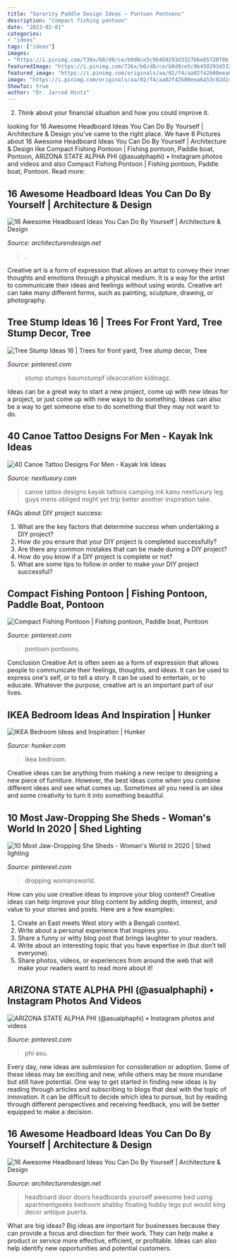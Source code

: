 ```yaml
---
title: "Sorority Paddle Design Ideas ~ Pontoon Pontoons"
description: "Compact fishing pontoon"
date: "2023-02-01"
categories:
- "ideas"
tags: ["ideas"]
images:
- "https://i.pinimg.com/736x/b0/d8/ce/b0d8ce5c9b450293d3327bbe85720f8b.jpg"
featuredImage: "https://i.pinimg.com/736x/b0/d8/ce/b0d8ce5c9b450293d3327bbe85720f8b.jpg"
featured_image: "https://i.pinimg.com/originals/aa/02/f4/aa02f42b00eea6a53c02d2c0ab5e7eb5.png"
image: "https://i.pinimg.com/originals/aa/02/f4/aa02f42b00eea6a53c02d2c0ab5e7eb5.png"
ShowToc: true
author: "Dr. Jarrod Hintz"
---
```



2. Think about your financial situation and how you could improve it.

	

		
looking for 16 Awesome Headboard Ideas You Can Do By Yourself | Architecture &amp; Design you've came to the right place. We have 8 Pictures about 16 Awesome Headboard Ideas You Can Do By Yourself | Architecture &amp; Design like Compact Fishing Pontoon | Fishing pontoon, Paddle boat, Pontoon, ARIZONA STATE ALPHA PHI (@asualphaphi) • Instagram photos and videos and also Compact Fishing Pontoon | Fishing pontoon, Paddle boat, Pontoon. Read more:
		
    
## 16 Awesome Headboard Ideas You Can Do By Yourself | Architecture &amp; Design

<img loading=lazy src="https://cdn.architecturendesign.net/wp-content/uploads/2014/09/115.jpg" onerror="this.onerror=null;this.src='https://tse1.mm.bing.net/th?id=OIP.JQKA9liyPDmQxjs4dmWSxgHaJ4&amp;pid=15.1';" alt="16 Awesome Headboard Ideas You Can Do By Yourself | Architecture &amp; Design">

_Source: architecturendesign.net_

>. 

	

Creative art is a form of expression that allows an artist to convey their inner thoughts and emotions through a physical medium. It is a way for the artist to communicate their ideas and feelings without using words. Creative art can take many different forms, such as painting, sculpture, drawing, or photography.

    
## Tree Stump Ideas 16 | Trees For Front Yard, Tree Stump Decor, Tree

<img loading=lazy src="https://i.pinimg.com/736x/3b/42/5b/3b425b6f24e41ad0f87e66b0419c13df.jpg" onerror="this.onerror=null;this.src='https://tse1.mm.bing.net/th?id=OIP.yH4PNg9VL214Z4y1xyjvBAHaJ4&amp;pid=15.1';" alt="Tree Stump Ideas 16 | Trees for front yard, Tree stump decor, Tree">

_Source: pinterest.com_

>stump stumps baumstumpf ideacoration kidmagz. 

	

Ideas can be a great way to start a new project, come up with new ideas for a project, or just come up with new ways to do something. Ideas can also be a way to get someone else to do something that they may not want to do.

    
## 40 Canoe Tattoo Designs For Men - Kayak Ink Ideas

<img loading=lazy src="http://nextluxury.com/wp-content/uploads/canoe-mens-leg-calftattoo-designs.jpg" onerror="this.onerror=null;this.src='https://tse3.mm.bing.net/th?id=OIP.CpnoPyT1gRGiuh4Q-zqX5AHaHa&amp;pid=15.1';" alt="40 Canoe Tattoo Designs For Men - Kayak Ink Ideas">

_Source: nextluxury.com_

>canoe tattoo designs kayak tattoos camping ink kanu nextluxury leg guys mens obliged might yet trip better another inspiration take. 

	

FAQs about DIY project success:
1. What are the key factors that determine success when undertaking a DIY project?
2. How do you ensure that your DIY project is completed successfully? 
3. Are there any common mistakes that can be made during a DIY project? 
4. How do you know if a DIY project is complete or not? 
5. What are some tips to follow in order to make your DIY project successful?

    
## Compact Fishing Pontoon | Fishing Pontoon, Paddle Boat, Pontoon

<img loading=lazy src="https://i.pinimg.com/736x/b9/d2/34/b9d234c4d83c4568a765639ed25a8b48.jpg" onerror="this.onerror=null;this.src='https://tse2.mm.bing.net/th?id=OIP.73cYYOaOeyo-cGCqOponLAHaE8&amp;pid=15.1';" alt="Compact Fishing Pontoon | Fishing pontoon, Paddle boat, Pontoon">

_Source: pinterest.com_

>pontoon pontoons. 

	

Conclusion
Creative Art is often seen as a form of expression that allows people to communicate their feelings, thoughts, and ideas. It can be used to express one's self, or to tell a story. It can be used to entertain, or to educate. Whatever the purpose, creative art is an important part of our lives.

    
## IKEA Bedroom Ideas And Inspiration | Hunker

<img loading=lazy src="https://img.hunkercdn.com/640/clsd/5/29/b49cfd281f084cf4a1257c4d9d25ed62.png" onerror="this.onerror=null;this.src='https://tse4.mm.bing.net/th?id=OIP.n8tDVTaMabxEwLMW8ZywZgHaF6&amp;pid=15.1';" alt="IKEA Bedroom Ideas and Inspiration | Hunker">

_Source: hunker.com_

>ikea bedroom. 

	

Creative ideas can be anything from making a new recipe to designing a new piece of furniture. However, the best ideas come when you combine different ideas and see what comes up. Sometimes all you need is an idea and some creativity to turn it into something beautiful.

    
## 10 Most Jaw-Dropping She Sheds - Woman&#039;s World In 2020 | Shed Lighting

<img loading=lazy src="https://i.pinimg.com/originals/aa/02/f4/aa02f42b00eea6a53c02d2c0ab5e7eb5.png" onerror="this.onerror=null;this.src='https://tse3.mm.bing.net/th?id=OIP.mlnr2FOSOlJKqncTJh2w1gHaGI&amp;pid=15.1';" alt="10 Most Jaw-Dropping She Sheds - Woman&#039;s World in 2020 | Shed lighting">

_Source: pinterest.com_

>dropping womansworld. 

	

How can you use creative ideas to improve your blog content?
Creative ideas can help improve your blog content by adding depth, interest, and value to your stories and posts. Here are a few examples:
1. Create an East meets West story with a Bengali context.
2. Write about a personal experience that inspires you.
3. Share a funny or witty blog post that brings laughter to your readers.
4. Write about an interesting topic that you have expertise in (but don’t tell everyone).  
5. Share photos, videos, or experiences from around the web that will make your readers want to read more about it!

    
## ARIZONA STATE ALPHA PHI (@asualphaphi) • Instagram Photos And Videos

<img loading=lazy src="https://i.pinimg.com/736x/b0/d8/ce/b0d8ce5c9b450293d3327bbe85720f8b.jpg" onerror="this.onerror=null;this.src='https://tse1.mm.bing.net/th?id=OIP.JDZmO-Rd9_h_Eae42E9veAHaJG&amp;pid=15.1';" alt="ARIZONA STATE ALPHA PHI (@asualphaphi) • Instagram photos and videos">

_Source: pinterest.com_

>phi asu. 

	

Every day, new ideas are submission for consideration or adoption. Some of these ideas may be exciting and new, while others may be more mundane but still have potential. One way to get started in finding new ideas is by reading through articles and subscribing to blogs that deal with the topic of innovation. It can be difficult to decide which idea to pursue, but by reading through different perspectives and receiving feedback, you will be better equipped to make a decision.

    
## 16 Awesome Headboard Ideas You Can Do By Yourself | Architecture &amp; Design

<img loading=lazy src="https://cdn.architecturendesign.net/wp-content/uploads/2014/09/93.jpg" onerror="this.onerror=null;this.src='https://tse3.mm.bing.net/th?id=OIP.X9VfwjRooIgYcQtYlLfohwHaJ4&amp;pid=15.1';" alt="16 Awesome Headboard Ideas You Can Do By Yourself | Architecture &amp; Design">

_Source: architecturendesign.net_

>headboard door doors headboards yourself awesome bed using apartmentgeeks bedroom shabby floating hubby legs put would king decor antique puerta. 

	

What are big ideas?
Big ideas are important for businesses because they can provide a focus and direction for their work. They can help make a product or service more effective, efficient, or profitable. Ideas can also help identify new opportunities and potential customers.

